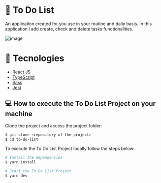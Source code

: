 # 🔖 To Do List

An application created for you use in your routine and daily basis. In this application I add create, check and delete tasks functionalities. 

![image](https://user-images.githubusercontent.com/56702492/177893015-678d024a-2f20-41cf-a9f6-aec80c22ea89.png)

# 🔧 Tecnologies
- [React JS](https://reactjs.org)
- [TypeScript](https://www.typescriptlang.org/)
- [Sass](https://sass-lang.com)
- [Jest](https://jestjs.io/pt-BR/)

## 💻 How to execute the To Do List Project on your machine

Clone the project and access the project folder:
```bash
$ git clone <repository of the project>
$ cd to-do-list
```
To execute the To Do List Project locally follow the steps below:
```bash
# Install the dependencies
$ yarn install

# Start the To Do List Project
$ yarn dev
```
